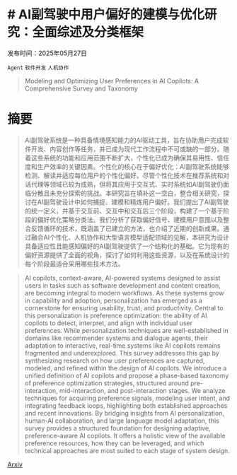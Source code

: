 # # AI副驾驶中用户偏好的建模与优化研究：全面综述及分类框架

发布时间：2025年05月27日

`Agent` `软件开发` `人机协作`

> Modeling and Optimizing User Preferences in AI Copilots: A Comprehensive Survey and Taxonomy

# 摘要

> AI副驾驶系统是一种具备情境感知能力的AI驱动工具，旨在协助用户完成软件开发、内容创作等任务，并已成为现代工作流程中不可或缺的一部分。随着这些系统的功能和应用范围不断扩大，个性化已成为确保其易用性、信任度和生产效率的关键因素。个性化的核心在于偏好优化：AI副驾驶系统能够检测、解读并适应每位用户的个性化偏好。尽管个性化技术在推荐系统和对话代理等领域已较为成熟，但将其应用于交互式、实时系统如AI副驾驶仍面临分散且未充分探索的挑战。本研究旨在填补这一空白，整合相关研究，探讨在AI副驾驶设计中如何捕捉、建模和精炼用户偏好。我们提出了AI副驾驶的统一定义，并基于交互前、交互中和交互后三个阶段，构建了一个基于阶段的偏好优化策略分类法。我们分析了获取偏好信号、建模用户意图以及整合反馈循环的技术，既涵盖了已建立的方法，也介绍了近期的创新成果。通过融合AI个性化、人机协作和大型语言模型适配领域的见解，本研究为设计具备适应性且能感知偏好的AI副驾驶提供了一个结构化的基础。它为现有的偏好资源提供了全面的视角，探讨了如何利用这些资源，以及在系统设计的每个阶段最适合采用哪些技术方法。

> AI copilots, context-aware, AI-powered systems designed to assist users in tasks such as software development and content creation, are becoming integral to modern workflows. As these systems grow in capability and adoption, personalization has emerged as a cornerstone for ensuring usability, trust, and productivity. Central to this personalization is preference optimization: the ability of AI copilots to detect, interpret, and align with individual user preferences. While personalization techniques are well-established in domains like recommender systems and dialogue agents, their adaptation to interactive, real-time systems like AI copilots remains fragmented and underexplored. This survey addresses this gap by synthesizing research on how user preferences are captured, modeled, and refined within the design of AI copilots. We introduce a unified definition of AI copilots and propose a phase-based taxonomy of preference optimization strategies, structured around pre-interaction, mid-interaction, and post-interaction stages. We analyze techniques for acquiring preference signals, modeling user intent, and integrating feedback loops, highlighting both established approaches and recent innovations. By bridging insights from AI personalization, human-AI collaboration, and large language model adaptation, this survey provides a structured foundation for designing adaptive, preference-aware AI copilots. It offers a holistic view of the available preference resources, how they can be leveraged, and which technical approaches are most suited to each stage of system design.

[Arxiv](https://arxiv.org/abs/2505.21907)